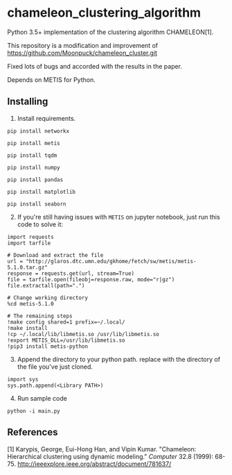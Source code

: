 # chameleon_clustering_algorithm
Python 3.5+ implementation of the clustering algorithm CHAMELEON[1].

This repository is a modification and improvement of https://github.com/Moonpuck/chameleon_cluster.git

Fixed lots of bugs and accorded with the results in the paper.

Depends on METIS for Python.

## Installing
1. Install requirements.

```
pip install networkx
```
```
pip install metis
```
```
pip install tqdm
```
```
pip install numpy
```
```
pip install pandas
```
```
pip install matplotlib
```
```
pip install seaborn
```
2. If you're still having issues with `METIS` on jupyter notebook, just run this code to solve it:
```
import requests
import tarfile

# Download and extract the file
url = "http://glaros.dtc.umn.edu/gkhome/fetch/sw/metis/metis-5.1.0.tar.gz"
response = requests.get(url, stream=True)
file = tarfile.open(fileobj=response.raw, mode="r|gz")
file.extractall(path=".")

# Change working directory
%cd metis-5.1.0

# The remaining steps
!make config shared=1 prefix=~/.local/
!make install
!cp ~/.local/lib/libmetis.so /usr/lib/libmetis.so
!export METIS_DLL=/usr/lib/libmetis.so
!pip3 install metis-python
```
3. Append the directory to your python path. replace <Library PATH> with the directory of the file you've just cloned.
```
import sys
sys.path.append(<Library PATH>)
```

4. Run sample code

```
python -i main.py
```

## References

[1] Karypis, George, Eui-Hong Han, and Vipin Kumar. "Chameleon: Hierarchical clustering using dynamic modeling." *Computer* 32.8 (1999): 68-75.
http://ieeexplore.ieee.org/abstract/document/781637/
